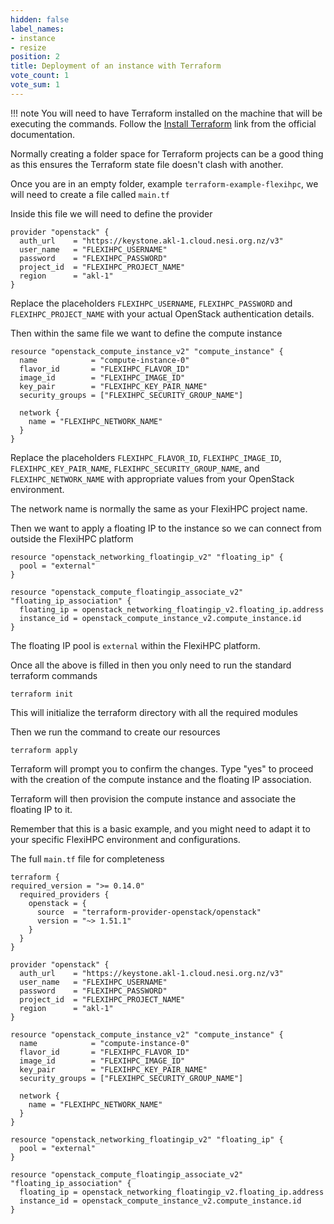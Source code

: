 ```yaml
---
hidden: false
label_names:
- instance
- resize
position: 2
title: Deployment of an instance with Terraform
vote_count: 1
vote_sum: 1
---
```


!!! note
    You will need to have Terraform installed on the machine that will be executing the commands. Follow the [Install Terraform](https://developer.hashicorp.com/terraform/tutorials/aws-get-started/install-cli) link from the official documentation.

Normally creating a folder space for Terraform projects can be a good thing as this ensures the Terraform state file doesn't clash with another.

Once you are in an empty folder, example `terraform-example-flexihpc`, we will need to create a file called `main.tf`

Inside this file we will need to define the provider

``` hcl
provider "openstack" {
  auth_url    = "https://keystone.akl-1.cloud.nesi.org.nz/v3"
  user_name   = "FLEXIHPC_USERNAME"
  password    = "FLEXIHPC_PASSWORD"
  project_id  = "FLEXIHPC_PROJECT_NAME"
  region      = "akl-1"
}
```

Replace the placeholders `FLEXIHPC_USERNAME`, `FLEXIHPC_PASSWORD` and `FLEXIHPC_PROJECT_NAME` with your actual OpenStack authentication details.

Then within the same file we want to define the compute instance

``` hcl
resource "openstack_compute_instance_v2" "compute_instance" {
  name            = "compute-instance-0"
  flavor_id       = "FLEXIHPC_FLAVOR_ID"
  image_id        = "FLEXIHPC_IMAGE_ID"
  key_pair        = "FLEXIHPC_KEY_PAIR_NAME"
  security_groups = ["FLEXIHPC_SECURITY_GROUP_NAME"]

  network {
    name = "FLEXIHPC_NETWORK_NAME"
  }
}
```

Replace the placeholders `FLEXIHPC_FLAVOR_ID`, `FLEXIHPC_IMAGE_ID`, `FLEXIHPC_KEY_PAIR_NAME`, `FLEXIHPC_SECURITY_GROUP_NAME`, and `FLEXIHPC_NETWORK_NAME` with appropriate values from your OpenStack environment.

The network name is normally the same as your FlexiHPC project name.

Then we want to apply a floating IP to the instance so we can connect from outside the FlexiHPC platform

``` hcl
resource "openstack_networking_floatingip_v2" "floating_ip" {
  pool = "external"
}

resource "openstack_compute_floatingip_associate_v2" "floating_ip_association" {
  floating_ip = openstack_networking_floatingip_v2.floating_ip.address
  instance_id = openstack_compute_instance_v2.compute_instance.id
}
```

The floating IP pool is `external` within the FlexiHPC platform.

Once all the above is filled in then you only need to run the standard terraform commands

```
terraform init
```

This will initialize the terraform directory with all the required modules

Then we run the command to create our resources

```
terraform apply
```

Terraform will prompt you to confirm the changes. Type "yes" to proceed with the creation of the compute instance and the floating IP association.

Terraform will then provision the compute instance and associate the floating IP to it.

Remember that this is a basic example, and you might need to adapt it to your specific FlexiHPC environment and configurations.

The full `main.tf` file for completeness

``` hcl title="main.tf"
terraform {
required_version = ">= 0.14.0"
  required_providers {
    openstack = {
      source  = "terraform-provider-openstack/openstack"
      version = "~> 1.51.1"
    }
  }
}

provider "openstack" {
  auth_url    = "https://keystone.akl-1.cloud.nesi.org.nz/v3"
  user_name   = "FLEXIHPC_USERNAME"
  password    = "FLEXIHPC_PASSWORD"
  project_id  = "FLEXIHPC_PROJECT_NAME"
  region      = "akl-1"
}

resource "openstack_compute_instance_v2" "compute_instance" {
  name            = "compute-instance-0"
  flavor_id       = "FLEXIHPC_FLAVOR_ID"
  image_id        = "FLEXIHPC_IMAGE_ID"
  key_pair        = "FLEXIHPC_KEY_PAIR_NAME"
  security_groups = ["FLEXIHPC_SECURITY_GROUP_NAME"]

  network {
    name = "FLEXIHPC_NETWORK_NAME"
  }
}

resource "openstack_networking_floatingip_v2" "floating_ip" {
  pool = "external"
}

resource "openstack_compute_floatingip_associate_v2" "floating_ip_association" {
  floating_ip = openstack_networking_floatingip_v2.floating_ip.address
  instance_id = openstack_compute_instance_v2.compute_instance.id
}
```